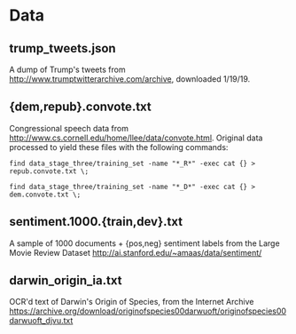 # Data

## trump_tweets.json 

A dump of Trump's tweets from http://www.trumptwitterarchive.com/archive, downloaded 1/19/19.

## {dem,repub}.convote.txt

Congressional speech data from http://www.cs.cornell.edu/home/llee/data/convote.html.  Original data processed to yield these files with the following commands:

`find data_stage_three/training_set -name "*_R*" -exec cat {} > repub.convote.txt \;`

`find data_stage_three/training_set -name "*_D*" -exec cat {} > dem.convote.txt \;`

## sentiment.1000.{train,dev}.txt

A sample of 1000 documents + {pos,neg} sentiment labels from the Large Movie Review Dataset http://ai.stanford.edu/~amaas/data/sentiment/

## darwin_origin_ia.txt

OCR'd text of Darwin's Origin of Species, from the Internet Archive https://archive.org/download/originofspecies00darwuoft/originofspecies00darwuoft_djvu.txt
